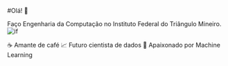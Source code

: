 #Olá! 👋

Faço Engenharia da Computação no Instituto Federal do Triângulo Mineiro. ![if](https://user-images.githubusercontent.com/75102302/109433369-bc1b1180-79ee-11eb-88c7-ff2e157f9563.png)

☕ Amante de café
📈 Futuro cientista de dados
🤖 Apaixonado por Machine Learning
